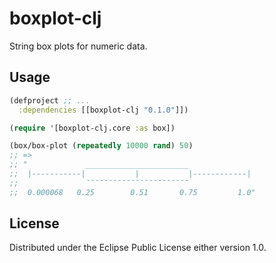 # boxplot-clj

String box plots for numeric data.


## Usage

```clojure
(defproject ;; ...
  :dependencies [[boxplot-clj "0.1.0"]])
```

```clojure
(require '[boxplot-clj.core :as box])

(box/box-plot (repeatedly 10000 rand) 50)
;; =>
;; "             _______________________              
;;  |-----------|           |           |------------|
;;               ¯¯¯¯¯¯¯¯¯¯¯¯¯¯¯¯¯¯¯¯¯¯¯              
;;  0.000068   0.25        0.51       0.75         1.0"
```

## License

Distributed under the Eclipse Public License either version 1.0.
